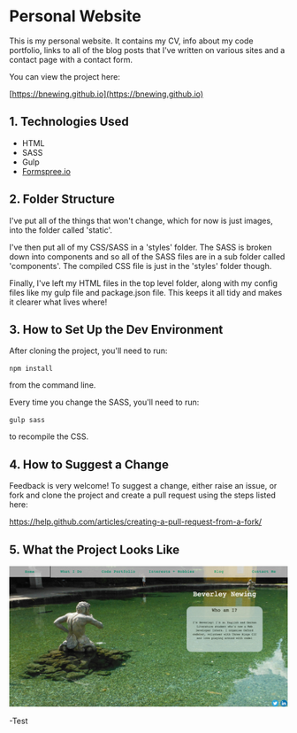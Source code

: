 # Personal Website

This is my personal website. It contains my CV, info about my code portfolio, links to all of the blog posts that I've written on various sites and a contact page with a contact form.

You can view the project here:

[https://bnewing.github.io](https://bnewing.github.io)

## 1. Technologies Used

- HTML
- SASS
- Gulp
- [Formspree.io](https://formspree.io/)

## 2. Folder Structure

I've put all of the things that won't change, which for now is just images, into the folder called 'static'.

I've then put all of my CSS/SASS in a 'styles' folder. The SASS is broken down into components and so all of the SASS files are in a sub folder called 'components'. The compiled CSS file is just in the 'styles' folder though.

Finally, I've left my HTML files in the top level folder, along with my config files like my gulp file and package.json file. This keeps it all tidy and makes it clearer what lives where!

## 3. How to Set Up the Dev Environment

After cloning the project, you'll need to run: 

`npm install`

from the command line.

Every time you change the SASS, you'll need to run: 

`gulp sass`

to recompile the CSS.

## 4. How to Suggest a Change

Feedback is very welcome! To suggest a change, either raise an issue, or fork and clone the project and create a pull request using the steps listed here:

https://help.github.com/articles/creating-a-pull-request-from-a-fork/


## 5. What the Project Looks Like

<img alt="screenshot of home page" src="./static/screenshot.png">

-Test
